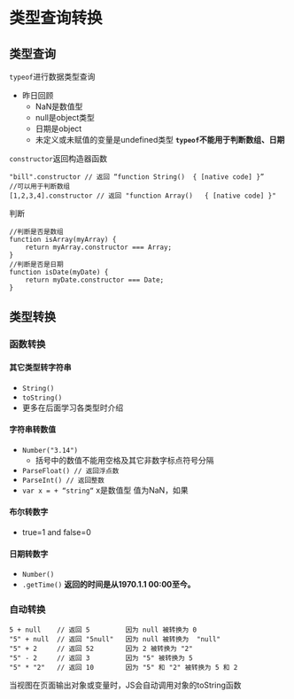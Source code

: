 # 类型查询转换

## 类型查询

```typeof```进行数据类型查询
- 昨日回顾
    - NaN是数值型
    - null是object类型
    - 日期是object
    - 未定义或未赋值的变量是undefined类型
**```typeof```不能用于判断数组、日期**

```constructor```返回构造器函数
```
"bill".constructor // 返回 “function String()  { [native code] }”
//可以用于判断数组
[1,2,3,4].constructor // 返回 "function Array()   { [native code] }"
```
判断
```
//判断是否是数组
function isArray(myArray) {
    return myArray.constructor === Array;
}
//判断是否是日期
function isDate(myDate) {
    return myDate.constructor === Date;
}
```

## 类型转换
### 函数转换
#### 其它类型转字符串

- ```String()```
- ```toString()```
- 更多在后面学习各类型时介绍
#### 字符串转数值
- ```Number("3.14")```
    - 括号中的数值不能用空格及其它非数字标点符号分隔
- ```ParseFloat() // 返回浮点数```
- ```ParseInt() // 返回整数```
- ```var x = + “string“``` x是数值型 值为NaN，如果
#### 布尔转数字
- true=1 and false=0
#### 日期转数字
- ```Number()```
- ```.getTime()```
**返回的时间是从1970.1.1 00:00至今。**
### 自动转换
```
5 + null    // 返回 5         因为 null 被转换为 0
"5" + null  // 返回 "5null"   因为 null 被转换为  "null"
"5" + 2     // 返回 52        因为 2 被转换为 "2"
"5" - 2     // 返回 3         因为 "5" 被转换为 5
"5" * "2"   // 返回 10        因为 "5" 和 "2" 被转换为 5 和 2
```
当视图在页面输出对象或变量时，JS会自动调用对象的toString函数

